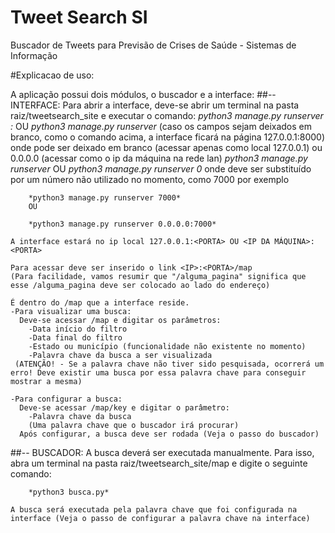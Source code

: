 # Tweet Search SI
Buscador de Tweets para Previsão de Crises de Saúde - Sistemas de Informação


#Explicacao de uso:

A aplicação possui dois módulos, o buscador e a interface:
##-- INTERFACE:
	Para abrir a interface, deve-se abrir um terminal na pasta raiz/tweetsearch_site e executar o comando:
		*python3 manage.py runserver <IP>:<PORTA>*
		OU
		*python3 manage.py runserver*
		(caso os campos sejam deixados em branco, como o comando acima, a interface ficará na página 127.0.0.1:8000)
	onde <IP> pode ser deixado em branco (acessar apenas como local 127.0.0.1) ou 0.0.0.0 (acessar como o ip da máquina na rede lan)
		*python3 manage.py runserver <PORTA>*
		OU
		*python3 manage.py runserver 0<PORTA>*
	onde <PORTA> deve ser substituído por um número não utilizado no momento, como 7000 por exemplo

	    *python3 manage.py runserver 7000*
	    OU

		*python3 manage.py runserver 0.0.0.0:7000*
		
	A interface estará no ip local 127.0.0.1:<PORTA> OU <IP DA MÁQUINA>:<PORTA>

	Para acessar deve ser inserido o link <IP>:<PORTA>/map
	(Para facilidade, vamos resumir que "/alguma_pagina" significa que esse /alguma_pagina deve ser colocado ao lado do endereço)

	É dentro do /map que a interface reside.
	-Para visualizar uma busca:
	  Deve-se acessar /map e digitar os parâmetros:
	 	-Data início do filtro
	 	-Data final do filtro
	 	-Estado ou município (funcionalidade não existente no momento)
	 	-Palavra chave da busca a ser visualizada
	 (ATENÇÃO! - Se a palavra chave não tiver sido pesquisada, ocorrerá um erro! Deve existir uma busca por essa palavra chave para conseguir mostrar a mesma)

	-Para configurar a busca:
	  Deve-se acessar /map/key e digitar o parâmetro:
	  	-Palavra chave da busca
		(Uma palavra chave que o buscador irá procurar)
	  Após configurar, a busca deve ser rodada (Veja o passo do buscador)

##-- BUSCADOR:
	A busca deverá ser executada manualmente. Para isso, abra um terminal na pasta raiz/tweetsearch_site/map e digite o seguinte comando:

		*python3 busca.py*

	A busca será executada pela palavra chave que foi configurada na interface (Veja o passo de configurar a palavra chave na interface)
